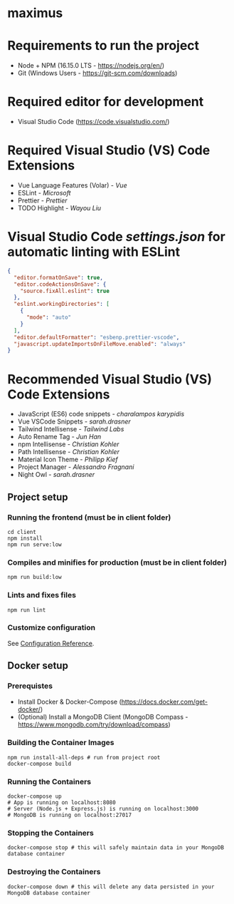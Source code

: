# maximus

# Requirements to run the project

- Node + NPM (16.15.0 LTS - https://nodejs.org/en/)
- Git (Windows Users - https://git-scm.com/downloads)

# Required editor for development

- Visual Studio Code (https://code.visualstudio.com/)

# Required Visual Studio (VS) Code Extensions

- Vue Language Features (Volar) - _Vue_
- ESLint - _Microsoft_
- Prettier - _Prettier_
- TODO Highlight - _Wayou Liu_

# Visual Studio Code _settings.json_ for automatic linting with ESLint

```json
{
  "editor.formatOnSave": true,
  "editor.codeActionsOnSave": {
    "source.fixAll.eslint": true
  },
  "eslint.workingDirectories": [
    {
      "mode": "auto"
    }
  ],
  "editor.defaultFormatter": "esbenp.prettier-vscode",
  "javascript.updateImportsOnFileMove.enabled": "always"
}
```

# Recommended Visual Studio (VS) Code Extensions

- JavaScript (ES6) code snippets - _charalampos karypidis_
- Vue VSCode Snippets - _sarah.drasner_
- Tailwind Intellisense - _Tailwind Labs_
- Auto Rename Tag - _Jun Han_
- npm Intellisense - _Christian Kohler_
- Path Intellisense - _Christian Kohler_
- Material Icon Theme - _Philipp Kief_
- Project Manager - _Alessandro Fragnani_
- Night Owl - _sarah.drasner_

## Project setup

### Running the frontend (must be in client folder)

```
cd client
npm install
npm run serve:low
```

### Compiles and minifies for production (must be in client folder)

```
npm run build:low
```

### Lints and fixes files

```
npm run lint
```

### Customize configuration

See [Configuration Reference](https://cli.vuejs.org/config/).

## Docker setup

### Prerequistes

- Install Docker & Docker-Compose (https://docs.docker.com/get-docker/)
- (Optional) Install a MongoDB Client (MongoDB Compass - https://www.mongodb.com/try/download/compass)

### Building the Container Images

```
npm run install-all-deps # run from project root
docker-compose build
```

### Running the Containers

```
docker-compose up
# App is running on localhost:8080
# Server (Node.js + Express.js) is running on localhost:3000
# MongoDB is running on localhost:27017
```

### Stopping the Containers

```
docker-compose stop # this will safely maintain data in your MongoDB database container
```

### Destroying the Containers

```
docker-compose down # this will delete any data persisted in your MongoDB database container
```
